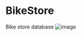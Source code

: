 # BikeStore
Bike store database
![image](https://user-images.githubusercontent.com/46666750/164738603-f68ac629-6554-4fec-8e94-719eac0f9f8c.png)
